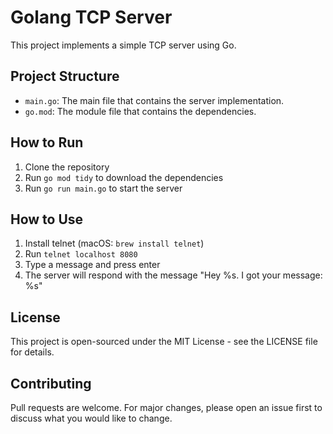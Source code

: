 # Golang TCP Server

This project implements a simple TCP server using Go.

## Project Structure

- `main.go`: The main file that contains the server implementation.
- `go.mod`: The module file that contains the dependencies.

## How to Run

1. Clone the repository
2. Run `go mod tidy` to download the dependencies
3. Run `go run main.go` to start the server

## How to Use

1. Install telnet (macOS: `brew install telnet`)
2. Run `telnet localhost 8080`
3. Type a message and press enter
4. The server will respond with the message "Hey %s. I got your message: %s"

## License

This project is open-sourced under the MIT License - see the LICENSE file for details.

## Contributing

Pull requests are welcome. For major changes, please open an issue first to discuss what you would like to change.
